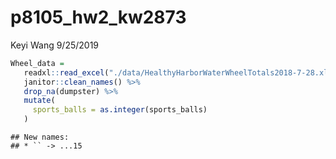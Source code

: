 p8105\_hw2\_kw2873
================
Keyi Wang
9/25/2019

``` r
Wheel_data = 
   readxl::read_excel("./data/HealthyHarborWaterWheelTotals2018-7-28.xlsx",sheet = 1) %>%
   janitor::clean_names() %>%
   drop_na(dumpster) %>%
   mutate(
     sports_balls = as.integer(sports_balls)
   )
```

    ## New names:
    ## * `` -> ...15
